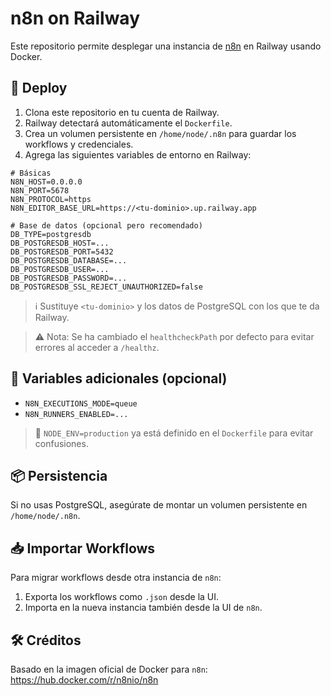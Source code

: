 # n8n on Railway

Este repositorio permite desplegar una instancia de [n8n](https://n8n.io/) en Railway usando Docker.

## 🚀 Deploy

1. Clona este repositorio en tu cuenta de Railway.
2. Railway detectará automáticamente el `Dockerfile`.
3. Crea un volumen persistente en `/home/node/.n8n` para guardar los workflows y credenciales.
4. Agrega las siguientes variables de entorno en Railway:

```env
# Básicas
N8N_HOST=0.0.0.0
N8N_PORT=5678
N8N_PROTOCOL=https
N8N_EDITOR_BASE_URL=https://<tu-dominio>.up.railway.app

# Base de datos (opcional pero recomendado)
DB_TYPE=postgresdb
DB_POSTGRESDB_HOST=...
DB_POSTGRESDB_PORT=5432
DB_POSTGRESDB_DATABASE=...
DB_POSTGRESDB_USER=...
DB_POSTGRESDB_PASSWORD=...
DB_POSTGRESDB_SSL_REJECT_UNAUTHORIZED=false
```

> ℹ️ Sustituye `<tu-dominio>` y los datos de PostgreSQL con los que te da Railway.

> ⚠️ Nota: Se ha cambiado el `healthcheckPath` por defecto para evitar errores al acceder a `/healthz`.

## 🧪 Variables adicionales (opcional)

- `N8N_EXECUTIONS_MODE=queue`
- `N8N_RUNNERS_ENABLED=...`

> 🔧 `NODE_ENV=production` ya está definido en el `Dockerfile` para evitar confusiones.

## 📦 Persistencia

Si no usas PostgreSQL, asegúrate de montar un volumen persistente en `/home/node/.n8n`.

## 📥 Importar Workflows

Para migrar workflows desde otra instancia de `n8n`:
1. Exporta los workflows como `.json` desde la UI.
2. Importa en la nueva instancia también desde la UI de `n8n`.

## 🛠 Créditos

Basado en la imagen oficial de Docker para `n8n`:  
https://hub.docker.com/r/n8nio/n8n